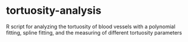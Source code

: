 # tortuosity-analysis
R script for analyzing the tortuosity of blood vessels with a polynomial fitting, spline fitting, and the measuring of different tortuosity parameters
